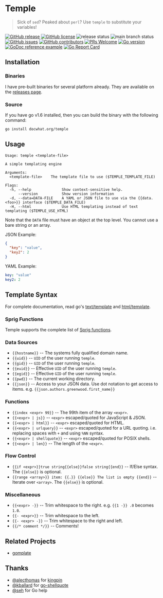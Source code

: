# Temple

> Sick of `sed`? Peaked about `perl`? Use `temple` to substitute your variables!

[![GitHub release](https://img.shields.io/github/release/docwhat/temple.svg)](https://github.com/docwhat/temple/releases)
[![GitHub license](https://img.shields.io/github/license/docwhat/temple)](https://github.com/docwhat/temple/blob/master/LICENSE)
![release status](https://github.com/docwhat/temple/actions/workflows/release.yaml/badge.svg)
![main branch status](https://github.com/docwhat/temple/actions/workflows/checks.yaml/badge.svg?branch=main&event=push)
[![GitHub issues](https://img.shields.io/github/issues/docwhat/temple.svg)](https://github.com/docwhat/temple/issues)
[![GitHub contributors](https://img.shields.io/github/contributors/docwhat/temple.svg)](https://GitHub.com/docwhat/temple/graphs/contributors/)
[![PRs Welcome](https://img.shields.io/badge/PRs-welcome-brightgreen.svg?style=flat-square)](http://makeapullrequest.com)
[![Go version](https://img.shields.io/github/go-mod/go-version/docwhat/temple.svg)](https://github.com/docwhat/temple)
[![GoDoc reference example](https://img.shields.io/badge/godoc-reference-blue.svg)](https://godoc.org/docwhat.org/temple)
[![Go Report Card](https://goreportcard.com/badge/github.com/docwhat/temple)](https://goreportcard.com/report/docwhat.org/temple)


## Installation

### Binaries

I have pre-built binaries for several platform already. They are available on the [releases page](https://github.com/docwhat/temple/releases).

### Source

If you have go v1.6 installed, then you can build the binary with the following command:

```bash
go install docwhat.org/temple
```

## Usage

    Usage: temple <template-file>

    A simple templating engine

    Arguments:
      <template-file>    The template file to use ($TEMPLE_TEMPLATE_FILE)

    Flags:
      -h, --help              Show context-sensitive help.
          --version           Show version information
      -d, --data=DATA-FILE    A YAML or JSON file to use via the {{data.<foo>}} interface ($TEMPLE_DATA_FILE)
      -H, --html              Use HTML templating instead of text templating ($TEMPLE_USE_HTML)

Note that the `DATA` file must have an object at the top level. You cannot use a bare string or an array.

JSON Example:

```json
{
  "key": "value",
  "key2": 2
}
```

YAML Example:

```yaml
key: "value"
key2: 2
```

## Template Syntax

For complete documentation, read go's [text/template](https://golang.org/pkg/text/template/) and [html/template](https://golang.org/pkg/html/template/).

### Sprig Functions

Temple supports the complete list of [Sprig functions](http://masterminds.github.io/sprig/).

### Data Sources

* `{{hostname}}` -- The systems fully qualified domain name.
* `{{uid}}` -- `UID` of the user running `temple`.
* `{{gid}}` -- `GID` of the user running `temple`.
* `{{euid}}` -- Effective `UID` of the user running `temple`.
* `{{egid}}` -- Effective `GID` of the user running `temple`.
* `{{pwd}}` -- The current working directory.
* `{{json}}` -- Access to your JSON data. Use dot notation to get access to items. e.g. `{{json.authors.greenwood.first_name}}`

### Functions

* `{{index <expr> 99}}` -- The 99th item of the array `<expr>`.
* `{{<expr> | js}}` -- `<expr>` escaped/quoted for JavaScript & JSON.
* `{{<expr> | html}}` -- `<expr>` escaped/quoted for HTML.
* `{{<expr> | urlquery}}` -- `<expr>` escaped/quoted for a URL quoting. i.e. replacing spaces with `+` and using `%NN` syntax.
* `{{<expr> | shellquote}}` -- `<expr>` escaped/quoted for POSIX shells.
* `{{<expr> | len}}` -- The length of the `<expr>`.

### Flow Control

* `{{if <expr>}}true string{{else}}false string{{end}}` -- If/Else syntax. The `{{else}}` is optional.
* `{{range <array>}} item: {{.}} {{else}} The list is empty {{end}}` -- Iterate over `<array>`. The `{{else}}` is optional.

### Miscellaneous

* `{{<expr> -}}` -- Trim whitespace to the right. e.g. `{{1 -}} .0` becomes `1.0`.
* `{{- <expr>}}` -- Trim whitespace to the left.
* `{{- <expr> -}}` -- Trim whitespace to the right and left.
* `{{/* comment */}}` -- Comments!

## Related Projects

* [gomplate](https://github.com/hairyhenderson/gomplate)

## Thanks

* [@alecthomas](https://github.com/alecthomas) for [kingpin](https://github.com/alecthomas/kingpin)
* [@kballard](https://github.com/kballard) for [go-shellquote](https://github.com/kballard/go-shellquote)
* [@seh](https://github.com/seh) for Go help

